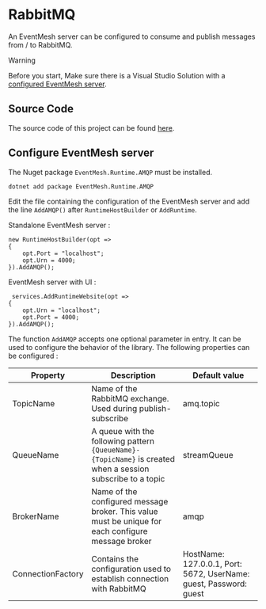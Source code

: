 # RabbitMQ

An EventMesh server can be configured to consume and publish messages from / to RabbitMQ.

> [!WARNING]
> Before you start, Make sure there is a Visual Studio Solution with a [configured EventMesh server](/documentation/eventmesh/installation.html).

## Source Code

The source code of this project can be found [here](https://github.com/simpleidserver/FaasNet/tree/master/samples/EventMeshServerRabbitMQ).

## Configure EventMesh server

The Nuget package `EventMesh.Runtime.AMQP` must be installed.

```
dotnet add package EventMesh.Runtime.AMQP
```

Edit the file containing the configuration of the EventMesh server and add the line `AddAMQP()` after `RuntimeHostBuilder` or `AddRuntime`.

Standalone EventMesh server :

```
new RuntimeHostBuilder(opt =>
{
    opt.Port = "localhost";
    opt.Urn = 4000;
}).AddAMQP();
```


EventMesh server with UI :

```
 services.AddRuntimeWebsite(opt =>
{
    opt.Urn = "localhost";
    opt.Port = 4000;
}).AddAMQP();
```

The function `AddAMQP` accepts one optional parameter in entry. It can be used to configure the behavior of the library.
The following properties can be configured :

| Property           | Description                                                                                                             | Default value                                                             |
| ------------------ | ----------------------------------------------------------------------------------------------------------------------- | ------------------------------------------------------------------------- |
| TopicName          | Name of the RabbitMQ exchange. Used during publish-subscribe                                                            | amq.topic                                                                 |
| QueueName          | A queue with the following pattern `{QueueName}-{TopicName}` is created when a session subscribe to a topic             | streamQueue                                                               |
| BrokerName         | Name of the configured message broker. This value must be unique for each configure message broker                      | amqp                                                                      |
| ConnectionFactory  | Contains the configuration used to establish connection with RabbitMQ                                                   | HostName: 127.0.0.1, Port: 5672, UserName: guest, Password: guest         |
